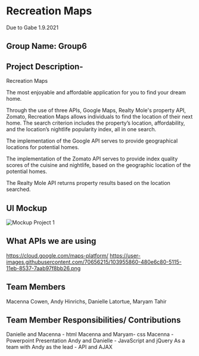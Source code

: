 # Recreation Maps

Due to Gabe 1.9.2021


## Group Name: Group6 
## Project Description-
Recreation Maps 

The most enjoyable and affordable application for you to find your dream home. 

Through the use of three APIs, Google Maps, Realty Mole's property API, Zomato, Recreation Maps allows individuals to find the location of their next home. The search criterion includes the property’s location, affordability, and the location’s nightlife popularity index, all in one search.

The implementation of the Google API serves to provide geographical locations for potential homes.

The implementation of the Zomato API serves to provide index quality scores of the cuisine and nightlife, based on the geographic location of the potential homes.

The Realty Mole API returns property results based on the location searched. 

## UI Mockup
![Mockup Project 1](https://user-images.githubusercontent.com/73623735/102294479-666ab900-3f17-11eb-9474-4185d0ef6f95.jpg)
## What APIs we are using 
https://cloud.google.com/maps-platform/
https://user-images.githubusercontent.com/70656215/103955860-480e6c80-5115-11eb-8537-7aab97f8bb26.png

## Team Members 
Macenna Cowen,
Andy Hinrichs,
Danielle Latortue, 
Maryam Tahir 

## Team Member Responsibilities/ Contributions 
Danielle and Macenna - html
Macenna and Maryam- css
Macenna - Powerpoint Presentation 
Andy and Danielle - JavaScript and jQuery
As a team with Andy as the lead - API and AJAX

